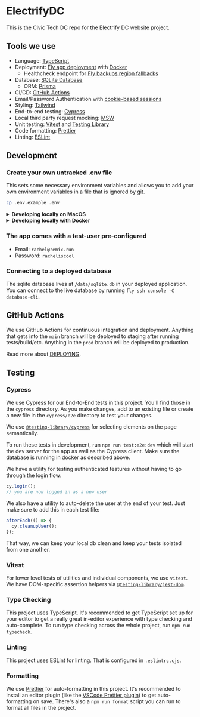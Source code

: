 # ElectrifyDC

This is the Civic Tech DC repo for the Electrify DC website project.

## Tools we use

- Language: [TypeScript](https://typescriptlang.org)
- Deployment: [Fly app deployment](https://fly.io) with [Docker](https://www.docker.com/)
  - Healthcheck endpoint for [Fly backups region fallbacks](https://fly.io/docs/reference/configuration/#services-http_checks)
- Database: [SQLite Database](https://sqlite.org)
  - ORM: [Prisma](https://prisma.io)
- CI/CD: [GitHub Actions](https://github.com/features/actions)
- Email/Password Authentication with [cookie-based sessions](https://remix.run/utils/sessions#md-createcookiesessionstorage)
- Styling: [Tailwind](https://tailwindcss.com/)
- End-to-end testing: [Cypress](https://cypress.io)
- Local third party request mocking: [MSW](https://mswjs.io)
- Unit testing: [Vitest](https://vitest.dev) and [Testing Library](https://testing-library.com)
- Code formatting: [Prettier](https://prettier.io)
- Linting: [ESLint](https://eslint.org)

## Development

### Create your own untracked .env file

This sets some necessary environment variables and allows you to add your own environment variables in a file that is ignored by git.

```sh
cp .env.example .env
```

<details>
<summary><strong>Developing locally on MacOS</strong></summary>

#### Install Nodejs

You'll need to have Nodejs installed locally. See [.tool-versions](./.tool-versions) for the version.

I use [asdf](https://asdf-vm.com/) to manage my tool versions but you could also use `n`, `nvm`, or specific versions of `Nodejs`.

#### Install dependencies

```
npm install
```

#### Run the setup script

The setup script sets up the database, runs any pending migrations, and seeds the database with some starter data.

```sh
npm run setup
```

#### Start the dev server

This starts your app in development mode, rebuilding assets on file changes. It will run at [localhost:3000](localhost:3000).

```sh
npm run dev
```

</details>

<details>
<summary><strong>Developing locally with Docker</strong></summary>

#### Install Docker

You'll need to have Docker Desktop installed and running.

#### Build the Docker image

```
docker-compile build
```

#### Run the Docker image

Now you can run the Docker image with Docker Compose. It will run at [localhost:3000](localhost:3000). Docker Compose will share your local application files with the Docker container using a volume so that as you change application files they should also automatically update inside the Docker container and be reloaded by the web server.

```sh
docker-compose up
```

If you want it to run in the background you can add the `-d` flag. If you do you can view logs with `docker-compose logs app`.

</details>

### The app comes with a test-user pre-configured

- Email: `rachel@remix.run`
- Password: `racheliscool`

### Connecting to a deployed database

The sqlite database lives at `/data/sqlite.db` in your deployed application. You can connect to the live database by running `fly ssh console -C database-cli`.

## GitHub Actions

We use GitHub Actions for continuous integration and deployment. Anything that gets into the `main` branch will be deployed to staging after running tests/build/etc. Anything in the `prod` branch will be deployed to production.

Read more about [DEPLOYING](./DEPLOYING.md).

## Testing

### Cypress

We use Cypress for our End-to-End tests in this project. You'll find those in the `cypress` directory. As you make changes, add to an existing file or create a new file in the `cypress/e2e` directory to test your changes.

We use [`@testing-library/cypress`](https://testing-library.com/cypress) for selecting elements on the page semantically.

To run these tests in development, run `npm run test:e2e:dev` which will start the dev server for the app as well as the Cypress client. Make sure the database is running in docker as described above.

We have a utility for testing authenticated features without having to go through the login flow:

```ts
cy.login();
// you are now logged in as a new user
```

We also have a utility to auto-delete the user at the end of your test. Just make sure to add this in each test file:

```ts
afterEach(() => {
  cy.cleanupUser();
});
```

That way, we can keep your local db clean and keep your tests isolated from one another.

### Vitest

For lower level tests of utilities and individual components, we use `vitest`. We have DOM-specific assertion helpers via [`@testing-library/jest-dom`](https://testing-library.com/jest-dom).

### Type Checking

This project uses TypeScript. It's recommended to get TypeScript set up for your editor to get a really great in-editor experience with type checking and auto-complete. To run type checking across the whole project, run `npm run typecheck`.

### Linting

This project uses ESLint for linting. That is configured in `.eslintrc.cjs`.

### Formatting

We use [Prettier](https://prettier.io/) for auto-formatting in this project. It's recommended to install an editor plugin (like the [VSCode Prettier plugin](https://marketplace.visualstudio.com/items?itemName=esbenp.prettier-vscode)) to get auto-formatting on save. There's also a `npm run format` script you can run to format all files in the project.
